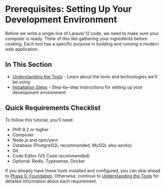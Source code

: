 # Prerequisites: Setting Up Your Development Environment

<link rel="stylesheet" href="../assets/css/styles.css">

Before we write a single line of Laravel 12 code, we need to make sure your computer is ready. Think of this like gathering your ingredients before cooking. Each tool has a specific purpose in building and running a modern web application.

## In This Section

- [Understanding the Tools](./010-understanding-tools.md) - Learn about the tools and technologies we'll be using
- [Installation Steps](./020-installation-steps.md) - Step-by-step instructions for setting up your development environment

## Quick Requirements Checklist

To follow this tutorial, you'll need:

- PHP 8.2 or higher
- Composer
- Node.js and npm/yarn
- Database (PostgreSQL recommended, MySQL also works)
- Git
- Code Editor (VS Code recommended)
- Optional: Redis, Typesense, Docker

If you already have these tools installed and configured, you can skip ahead to [Phase 0: Foundation](../050-implementation/010-phase0-foundation/000-index.md). Otherwise, continue to [Understanding the Tools](./010-understanding-tools.md) for detailed information about each requirement.
